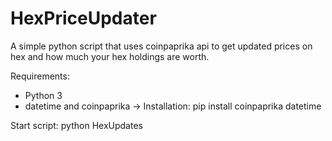 # HexPriceUpdater
A simple python script that uses coinpaprika api to get updated prices on hex and how much your hex holdings are worth. 

Requirements:
- Python 3
- datetime and coinpaprika -> Installation: pip install coinpaprika datetime

Start script: python HexUpdates
